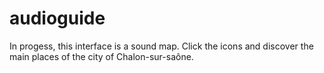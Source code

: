 # audioguide
In progess, this interface is a sound map. Click the icons and discover the main places of the city of Chalon-sur-saône.
